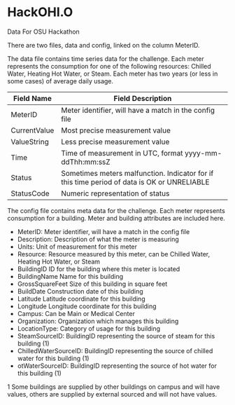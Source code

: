 # HackOHI.O
Data For OSU Hackathon

There are two files, data and config, linked on the column MeterID.


The data file contains time series data for the challenge. Each meter represents the consumption for one of the following resources: Chilled Water, Heating Hot Water, or Steam. Each meter has two years (or less in some cases) of average daily usage.

Field Name | Field Description
---------- | -----------------
MeterID |              Meter identifier, will have a match in the config file
CurrentValue |         Most precise measurement value
ValueString |          Less precise measurement value
Time |                 Time of measurement in UTC, format yyyy-mm-ddThh:mm:ssZ
Status |               Sometimes meters malfunction. Indicator for if this time period of data is OK or UNRELIABLE
StatusCode |           Numeric representation of status


The config file contains meta data for the challenge. Each meter represents consumption for a building. Meter and building attributes are included here.
                      
* MeterID:              Meter identifier, will have a match in the config file
* Description:          Description of what the meter is measuring
* Units:                Unit of measurement for this meter
* Resource:             Resource measured by this meter, can be Chilled Water, Heating Hot Water, or Steam
* BuildingID            ID for the building where this meter is located
* BuildingName          Name for this building
* GrossSquareFeet       Size of this building in square feet
* BuildDate             Construction date of this building
* Latitude              Latitude coordinate for this building
* Longitude             Longitude coordinate for this building
* Campus:               Can be Main or Medical Center
* Organization:         Organization which manages this building
* LocationType:         Category of usage for this building
* SteamSourceID:        BuildingID representing the source of steam for this building (1)
* ChilledWaterSourceID: BuildingID representing the source of chilled water for this building (1)
* otWaterSourceID:     BuildingID representing the source of hot water for this building (1)

1 Some buildings are supplied by other buildings on campus and will have values, others are supplied by external sourced and will not have values.
